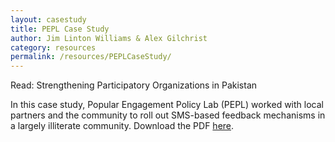 ```yaml
---
layout: casestudy
title: PEPL Case Study
author: Jim Linton Williams & Alex Gilchrist
category: resources
permalink: /resources/PEPLCaseStudy/
---
```

Read: Strengthening Participatory Organizations in Pakistan

In this case study, Popular Engagement Policy Lab (PEPL) worked with local partners and the community to roll out SMS-based feedback mechanisms in a largely illiterate community. Download the PDF [here](http://simlab.org/resources/coursem4cso/files/Guide%20to%20SMS%20Engagement%20in%20Pakistan_PEPL.pdf/).
